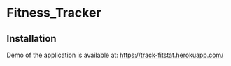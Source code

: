 # Fitness_Tracker

##

## Installation

Demo of the application is available at: https://track-fitstat.herokuapp.com/